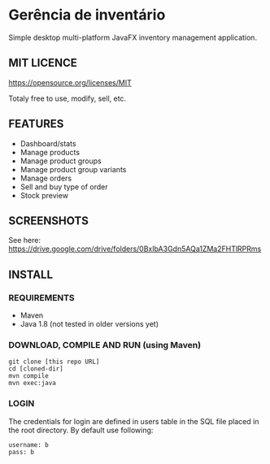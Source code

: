 # Gerência de inventário

Simple desktop multi-platform JavaFX inventory management application.

## MIT LICENCE

https://opensource.org/licenses/MIT

Totaly free to use, modify, sell, etc.

## FEATURES

- Dashboard/stats
- Manage products
- Manage product groups
- Manage product group variants
- Manage orders
- Sell and buy type of order
- Stock preview

## SCREENSHOTS

See here: https://drive.google.com/drive/folders/0BxIbA3Gdn5AQa1ZMa2FHTlRPRms

## INSTALL

### REQUIREMENTS

- Maven
- Java 1.8 (not tested in older versions yet)

### DOWNLOAD, COMPILE AND RUN (using Maven)

```
git clone [this repo URL]
cd [cloned-dir]
mvn compile
mvn exec:java
```
### LOGIN

The credentials for login are defined in users table in the SQL file placed in the root directory.
By default use following:

```
username: b
pass: b
```